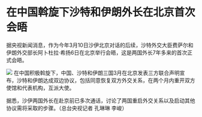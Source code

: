 # 在中国斡旋下沙特和伊朗外长在北京首次会晤

据央视新闻消息，作为今年3月10日沙伊北京对话的后续，沙特外交大臣费萨尔和伊朗外交部长阿卜杜拉·希扬6日在北京举行会晤，这是两国外长7年多来的首次正式会晤。

![](https://inews.gtimg.com/om_bt/OaCZm1pWWU005cqguF7FMMPwyedAZn5vIgAdbL_fw3aXAAA/1000)
在中国积极斡旋下，中国、沙特和伊朗三国3月在北京发表三方联合声明宣布，沙特和伊朗达成双边协议，包括同意恢复双方外交关系，在两个月内重开双方使馆和代表机构，互派大使。

据悉，沙伊两国外长在赴京前已多次通话，讨论了两国重启外交关系以及启动其他协议需将采取的步骤。（总台央视记者 孔琳琳 李峻）

